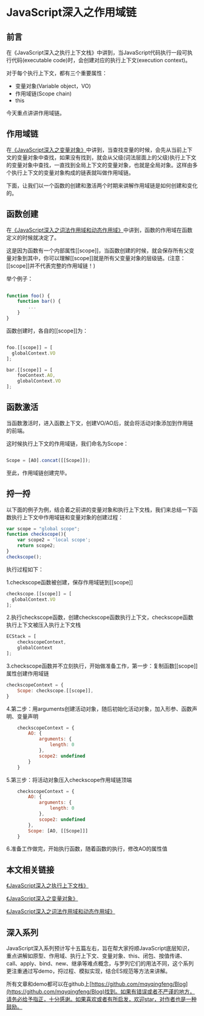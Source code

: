 # JavaScript深入之作用域链

## 前言

在《JavaScript深入之执行上下文栈》中讲到，当JavaScript代码执行一段可执行代码(executable code)时，会创建对应的执行上下文(execution context)。

对于每个执行上下文，都有三个重要属性：

* 变量对象(Variable object，VO)
* 作用域链(Scope chain)
* this

今天重点讲讲作用域链。

## 作用域链

在[《JavaScript深入之变量对象》](https://github.com/mqyqingfeng/Blog/blob/master/JavaScript%E6%B7%B1%E5%85%A5%E4%B9%8B%E5%8F%98%E9%87%8F%E5%AF%B9%E8%B1%A1.md)中讲到，当查找变量的时候，会先从当前上下文的变量对象中查找，如果没有找到，就会从父级(词法层面上的父级)执行上下文的变量对象中查找，一直找到全局上下文的变量对象，也就是全局对象。这样由多个执行上下文的变量对象构成的链表就叫做作用域链。

下面，让我们以一个函数的创建和激活两个时期来讲解作用域链是如何创建和变化的。

## 函数创建

在[《JavaScript深入之词法作用域和动态作用域》](https://github.com/mqyqingfeng/Blog/blob/master/JavaScript深入之词法作用域和动态作用域.md)中讲到，函数的作用域在函数定义的时候就决定了。

这是因为函数有一个内部属性[[scope]]，当函数创建的时候，就会保存所有父变量对象到其中，你可以理解[[scope]]就是所有父变量对象的层级链。(注意：[[scope]]并不代表完整的作用域链！)

举个例子：

```js
 
function foo() {
    function bar() {
        ...
    }
}

```

函数创建时，各自的[[scope]]为：

```js

foo.[[scope]] = [
  globalContext.VO
];

bar.[[scope]] = [
    fooContext.AO,
    globalContext.VO
];

```

## 函数激活

当函数激活时，进入函数上下文，创建VO/AO后，就会将活动对象添加到作用链的前端。

这时候执行上下文的作用域链，我们命名为Scope：

```js

Scope = [AO].concat([[Scope]]);

```

至此，作用域链创建完毕。

## 捋一捋

以下面的例子为例，结合着之前讲的变量对象和执行上下文栈，我们来总结一下函数执行上下文中作用域链和变量对象的创建过程：

```js
var scope = "global scope";
function checkscope(){
    var scope2 = 'local scope';
    return scope2;
}
checkscope();
```

执行过程如下：

1.checkscope函数被创建，保存作用域链到[[scope]]

```js
checkscope.[[scope]] = [
  globalContext.VO
];
```

2.执行checkscope函数，创建checkscope函数执行上下文，checkscope函数执行上下文被压入执行上下文栈

```js
ECStack = [
    checkscopeContext,
    globalContext
];
```

3.checkscope函数并不立刻执行，开始做准备工作，第一步：复制函数[[scope]]属性创建作用域链

```js
checkscopeContext = {
    Scope: checkscope.[[scope]],
}
```

4.第二步：用arguments创建活动对象，随后初始化活动对象，加入形参、函数声明、变量声明

```js
    checkscopeContext = {
        AO: {
            arguments: {
                length: 0
            },
            scope2: undefined
        }
    }
```

5.第三步：将活动对象压入checkscope作用域链顶端

```js
    checkscopeContext = {
        AO: {
            arguments: {
                length: 0
            },
            scope2: undefined
        },
        Scope: [AO, [[Scope]]]
    }
```

6.准备工作做完，开始执行函数，随着函数的执行，修改AO的属性值

## 本文相关链接

[《JavaScript深入之执行上下文栈》](https://github.com/mqyqingfeng/Blog/blob/master/JavaScript%E6%B7%B1%E5%85%A5%E4%B9%8B%E6%89%A7%E8%A1%8C%E4%B8%8A%E4%B8%8B%E6%96%87%E6%A0%88.md)

[《JavaScript深入之变量对象》](https://github.com/mqyqingfeng/Blog/blob/master/JavaScript%E6%B7%B1%E5%85%A5%E4%B9%8B%E5%8F%98%E9%87%8F%E5%AF%B9%E8%B1%A1.md)

[《JavaScript深入之词法作用域和动态作用域》](https://github.com/mqyqingfeng/Blog/blob/master/JavaScript深入之词法作用域和动态作用域.md)

## 深入系列

JavaScript深入系列预计写十五篇左右，旨在帮大家捋顺JavaScript底层知识，重点讲解如原型、作用域、执行上下文、变量对象、this、闭包、按值传递、call、apply、bind、new、继承等难点概念，与罗列它们的用法不同，这个系列更注重通过写demo，捋过程、模拟实现，结合ES规范等方法来讲解。

所有文章和demo都可以在github上[https://github.com/mqyqingfeng/Blog](https://github.com/mqyqingfeng/Blog)找到。如果有错误或者不严谨的地方，请务必给予指正，十分感谢。如果喜欢或者有所启发，欢迎star，对作者也是一种鼓励。
